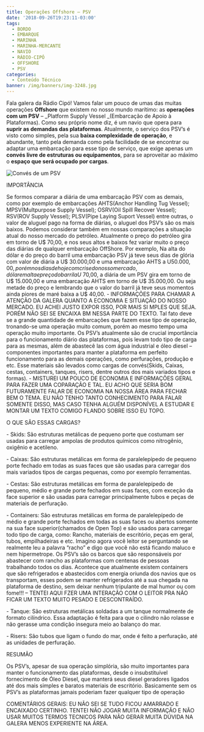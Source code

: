 ```yaml
---
title: Operações Offshore – PSV
date: '2018-09-26T19:23:11-03:00'
tags:
  - BORDO
  - EMBARQUE
  - MARINHA
  - MARINHA-MERCANTE
  - NAVIO
  - RÁDIO-CIPÓ
  - OFFSHORE
  - PSV
categories:
  - Conteúdo Técnico
banner: /img/banners/img-3248.jpg
---
```

Fala galera da Rádio Cipó! Vamos falar um pouco de umas das muitas operações **Offshore** que existem no nosso mundo marítimo: as **operações com um PSV** – _Platform Supply Vessel _(Embarcação de Apoio à Plataformas). Como seu próprio nome diz, é um navio que opera para **suprir as demandas das plataformas**. Atualmente, o serviço dos PSV’s é visto como simples, pela sua **baixa complexidade de operação**, e abundante, tanto pela demanda como pela facilidade de se encontrar ou adaptar uma embarcação para esse tipo de serviço, que exige apenas um **convés livre de estruturas ou equipamentos**, para se aproveitar ao máximo o **espaço que será ocupado por cargas**.



![Convés de um PSV](/img/banners/img-0456.jpg)

IMPORTÂNCIA

Se formos comparar a diária de uma embarcação PSV com as demais, como por exemplo de embarcações AHTS(Anchor Handling Tug Vessel); MPSV(Multpurpose Supply Vessel); OSRV(Oil Spill Recover Vessel); RSV(ROV Supply Vessel); PLSV(Pipe Laying  Suport Vessel) entre outras, o valor de aluguel pago na forma de diárias, o aluguel dos PSV’s são os mais baixos. Podemos considerar também em nossas comparações a situação atual do nosso mercado do petróleo. Atualmente o preço do petróleo gira em torno de U$ 70,00, e nos seus altos e baixos fez variar muito o preço das diárias de qualquer embarcação OffShore. Por exemplo, Na alta do dólar e do preço do barril uma embarcação PSV já teve seus dias de glória com valor de diária a U$ 30.000,00 e uma embarcação AHTS a U$50.000,00, porém nos dias de hoje com crise do nosso mercado, dólar em alta e preço do barril a U$ 70,00, a diária de um PSV gira em torno de U$ 15.000,00 e uma embarcação AHTS em torno de U$ 35.000,00. Ou seja metade do preço e lembrando que o valor do barril já teve seus momentos ainda piores de maré baixa a U$ 40,00. - INFORMAÇÕES PARA CHAMAR A ATENÇÃO DA GALERA QUANTO A ECONOMIA E SITUAÇÃO DO NOSSO MERCADO. EU ACHEI JUSTO EXPOR ISSO, POR MAIS SI MPLES QUE SEJA. PORÉM NÃO SEI SE ENCAIXA BM NESSA PARTE DO TEXTO.  Tal fato deve se a grande quantidade de embarcações que fazem esse tipo de operação, tronando-se uma operação muito comum, porém ao mesmo tempo uma operação muito importante. Os PSV’s atualmente são de crucial importância para o funcionamento diário das plataformas, pois levam todo tipo de carga para as mesmas, além de abastecê las com água industrial e óleo diesel – componentes importantes para manter a plataforma em perfeito funcionamento para as demais operações, como perfurações, produção e etc. Esse materiais são levados como cargas de convés(Skids, Caixas, cestas, containers, tanques, risers, dentre outros dos mais variados tipos e formas). - MISTUREI UM POUCO DE ECONOMIA E INFORMAÇÕES GERAL PARA FAZER UMA COPARAÇÃO E TAL. EU ACHO QUE SERIA BOM FUTURAMENTE FALAR DE ECONOMIA NA NOSSA ÁREA PARA FECHAR BEM O TEMA. EU NÃO TENHO TANTO CONHECIMENTO PARA FALAR SOMENTE DISSO, MAS CASO TENHA ALGUÉM DISPONÍVEL A ESTUDAR E MONTAR UM TEXTO COMIGO FLANDO SOBRE ISSO EU TOPO.

O QUE SÂO ESSAS CARGAS?

\- Skids: São estruturas metálicas de pequeno porte que costumam ser usadas para carregar ampolas de produtos químicos como nitrogênio, oxigênio e acetileno.

\- Caixas: São estruturas metálicas em forma de paralelepípedo de pequeno porte fechado em todas as suas faces que são usadas para carregar dos mais variados tipos de cargas pequenas, como por exemplo ferramentas.

\- Cestas: São estruturas metálicas em forma de paralelepípedo de pequeno, médio e grande porte fechados em suas faces, com exceção da face superior e são usadas para carregar principalmente tubos e peças de materiais de perfuração.

\- Containers: São estruturas metálicas em forma de paralelepípedo de médio e grande porte fechados em todas as suas faces ou abertos somente na sua face superior(chamados de Open Top) e são usados para carregar todo tipo de carga, como: Rancho, materiais de escritório, peças em geral, tubos, empilhadeiras e etc. Imagino agora você leitor se perguntando se realmente leu a palavra “racho” e digo que você não está ficando maluco e nem hipermetrope. Os PSV’s são os barcos que são responsáveis por abastecer com rancho as plataformas com centenas de pessoas trabalhando todos os dias. Acontece que atualmente existem containers que são refrigerados e abastecidos com energia oriunda dos navios que os transportam, esses podem se manter refrigerados até a sua chegada na plataforma de destino, sem deixar nenhum tripulante de mal humor ou com fome!!! – TENTEI AQUI FZER UMA INTERAÇÃO COM O LEITOR PRA NÃO FICAR UM TEXTO MUITO PESADO E DESCONTRAÍDO.  

\- Tanque: São estruturas metálicas soldadas a um tanque normalmente de formato cilíndrico. Essa adaptação é feita para que o cilindro não rolasse e não gerasse uma condição insegura meio ao balanço do mar.

\- Risers: São tubos que ligam o fundo do mar, onde é feito a perfuração, até as unidades de perfuração.

RESUMÃO

Os PSV’s, apesar de sua operação simplória, são muito importantes para manter o funcionamento das plataformas, desde o insubstituível fornecimento de Óleo Diesel, que manterá seus diesel geradores ligados até dos mais simples e baratos materiais de escritório. Basicamente sem os PSV’s as plataformas jamais poderiam fazer qualquer tipo de operação

COMENTÁRIOS GERAIS: EU NÃO SEI SE TUDO FICOU AMARRADO E ENCAIXADO CERTINHO. TENTEI NÃO JOGAR MUITA INFORMAÇÃO E NÃO USAR MUITOS TERMOS TECNICOS PARA NÃO GERAR MUITA DÚVIDA NA GALERA MENOS EXPERIENTE NA ÁREA.
